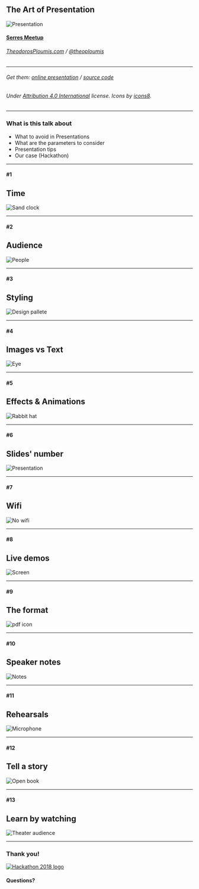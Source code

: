
## The Art of Presentation

![Presentation](https://png.icons8.com/ios/100/eeeeee/presentation-filled.png)

#### [Serres Meetup](https://www.meetup.com/Serrai-Software-Development-Meetup/)

###### [TheodorosPloumis.com](http://www.theodorosploumis.com/en) / [@theoploumis](http://twitter.com/theoploumis)
________________________

###### Get them: [online presentation](http://theodorosploumis.github.io/art-of-presentation) / [source code](https://github.com/theodorosploumis/art-of-presentation)

###### Under [Attribution 4.0 International](http://creativecommons.org/licenses/by/4.0/) license. Icons by [icons8](https://icons8.com).

---

### What is this talk about

- What to avoid in Presentations
- What are the parameters to consider
- Presentation tips
- Our case (Hackathon)

---

#### #1
## Time

![Sand clock](https://png.icons8.com/ios-glyphs/120/eeeeee/historical.png)

---

#### #2
## Audience

![People](https://png.icons8.com/ios/100/eeeeee/crowd.png)

---

#### #3
## Styling

![Design pallete](https://png.icons8.com/ios/100/eeeeee/paint-palette-filled.png)

---

#### #4
## Images vs Text

![Eye](https://png.icons8.com/android/100/eeeeee/visible.png)

---

#### #5
## Effects & Animations

![Rabbit hat](https://png.icons8.com/ios/100/eeeeee/rabbit-in-hat-filled.png)

---

#### #6
## Slides' number

![Presentation](https://png.icons8.com/ios/100/eeeeee/statistics.png)

---

#### #7
## Wifi

![No wifi](https://png.icons8.com/ios/100/eeeeee/wifi-off-filled.png)

---

#### #8
## Live demos

![Screen](https://png.icons8.com/ios/100/eeeeee/system-report-filled.png)

---

#### #9
## The format

![pdf icon](https://png.icons8.com/ios/100/eeeeee/pdf-2-filled.png)

---

#### #10
## Speaker notes

![Notes](https://png.icons8.com/ios/100/eeeeee/task-filled.png)

---

#### #11
## Rehearsals

![Microphone](https://png.icons8.com/ios/100/eeeeee/micro-filled.png)

---

#### #12
## Tell a story

![Open book](https://png.icons8.com/ios/100/eeeeee/literature-filled.png)

---

#### #13
## Learn by watching

![Theater audience](https://png.icons8.com/ios/100/eeeeee/audience-filled.png)

---

### Thank you!

[![Hackathon 2018 logo](http://hackathon.serrestech.gr/img/logo.png)](http://hackathon.serrestech.gr)

#### Questions?